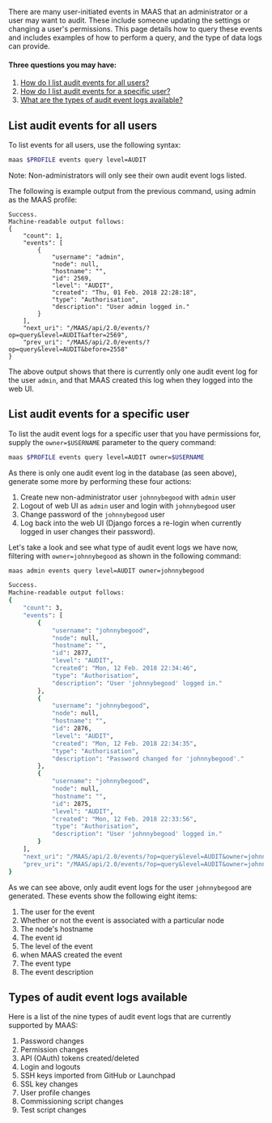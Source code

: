 <!-- deb-2-7-cli
||2.7|2.8|2.9|
|-----:|:-----:|:-----:|:-----:|
|Snap|[CLI](/t/audit-event-logs/2310) ~ [UI](/t/audit-event-logs/2311)|[CLI](/t/audit-event-logs/2312) ~ [UI](/t/audit-event-logs/2313)|[CLI](/t/audit-event-logs/2314) ~ [UI](/t/audit-event-logs/2315)|
|Packages|CLI ~ [UI](/t/audit-event-logs/2317)|[CLI](/t/audit-event-logs/2318) ~ [UI](/t/audit-event-logs/2319)|[CLI](/t/audit-event-logs/2320) ~ [UI](/t/audit-event-logs/2321)|
 deb-2-7-cli -->

<!-- deb-2-7-ui
||2.7|2.8|2.9|
|-----:|:-----:|:-----:|:-----:|
|Snap|[CLI](/t/audit-event-logs/2310) ~ [UI](/t/audit-event-logs/2311)|[CLI](/t/audit-event-logs/2312) ~ [UI](/t/audit-event-logs/2313)|[CLI](/t/audit-event-logs/2314) ~ [UI](/t/audit-event-logs/2315)|
|Packages|[CLI](/t/audit-event-logs/2316) ~ UI|[CLI](/t/audit-event-logs/2318) ~ [UI](/t/audit-event-logs/2319)|[CLI](/t/audit-event-logs/2320) ~ [UI](/t/audit-event-logs/2321)|
 deb-2-7-ui -->

<!-- deb-2-8-cli
||2.7|2.8|2.9|
|-----:|:-----:|:-----:|:-----:|
|Snap|[CLI](/t/audit-event-logs/2310) ~ [UI](/t/audit-event-logs/2311)|[CLI](/t/audit-event-logs/2312) ~ [UI](/t/audit-event-logs/2313)|[CLI](/t/audit-event-logs/2314) ~ [UI](/t/audit-event-logs/2315)|
|Packages|[CLI](/t/audit-event-logs/2316) ~ [UI](/t/audit-event-logs/2317)|CLI ~ [UI](/t/audit-event-logs/2319)|[CLI](/t/audit-event-logs/2320) ~ [UI](/t/audit-event-logs/2321)|
 deb-2-8-cli -->

<!-- deb-2-8-ui
||2.7|2.8|2.9|
|-----:|:-----:|:-----:|:-----:|
|Snap|[CLI](/t/audit-event-logs/2310) ~ [UI](/t/audit-event-logs/2311)|[CLI](/t/audit-event-logs/2312) ~ [UI](/t/audit-event-logs/2313)|[CLI](/t/audit-event-logs/2314) ~ [UI](/t/audit-event-logs/2315)|
|Packages|[CLI](/t/audit-event-logs/2316) ~ [UI](/t/audit-event-logs/2317)|[CLI](/t/audit-event-logs/2318) ~ UI|[CLI](/t/audit-event-logs/2320) ~ [UI](/t/audit-event-logs/2321)|
 deb-2-8-ui -->

<!-- deb-2-9-cli
||2.7|2.8|2.9|
|-----:|:-----:|:-----:|:-----:|
|Snap|[CLI](/t/audit-event-logs/2310) ~ [UI](/t/audit-event-logs/2311)|[CLI](/t/audit-event-logs/2312) ~ [UI](/t/audit-event-logs/2313)|[CLI](/t/audit-event-logs/2314) ~ [UI](/t/audit-event-logs/2315)|
|Packages|[CLI](/t/audit-event-logs/2316) ~ [UI](/t/audit-event-logs/2317)|[CLI](/t/audit-event-logs/2318) ~ [UI](/t/audit-event-logs/2319)|CLI ~ [UI](/t/audit-event-logs/2321)|
 deb-2-9-cli -->

<!-- deb-2-9-ui
||2.7|2.8|2.9|
|-----:|:-----:|:-----:|:-----:|
|Snap|[CLI](/t/audit-event-logs/2310) ~ [UI](/t/audit-event-logs/2311)|[CLI](/t/audit-event-logs/2312) ~ [UI](/t/audit-event-logs/2313)|[CLI](/t/audit-event-logs/2314) ~ [UI](/t/audit-event-logs/2315)|
|Packages|[CLI](/t/audit-event-logs/2316) ~ [UI](/t/audit-event-logs/2317)|[CLI](/t/audit-event-logs/2318) ~ [UI](/t/audit-event-logs/2319)|[CLI](/t/audit-event-logs/2320) ~ UI|
 deb-2-9-ui -->

<!-- snap-2-7-cli
||2.7|2.8|2.9|
|-----:|:-----:|:-----:|:-----:|
|Snap|CLI ~ [UI](/t/audit-event-logs/2311)|[CLI](/t/audit-event-logs/2312) ~ [UI](/t/audit-event-logs/2313)|[CLI](/t/audit-event-logs/2314) ~ [UI](/t/audit-event-logs/2315)|
|Packages|[CLI](/t/audit-event-logs/2316) ~ [UI](/t/audit-event-logs/2317)|[CLI](/t/audit-event-logs/2318) ~ [UI](/t/audit-event-logs/2319)|[CLI](/t/audit-event-logs/2320) ~ [UI](/t/audit-event-logs/2321)|
 snap-2-7-cli -->

<!-- snap-2-7-ui
||2.7|2.8|2.9|
|-----:|:-----:|:-----:|:-----:|
|Snap|[CLI](/t/audit-event-logs/2310) ~ UI|[CLI](/t/audit-event-logs/2312) ~ [UI](/t/audit-event-logs/2313)|[CLI](/t/audit-event-logs/2314) ~ [UI](/t/audit-event-logs/2315)|
|Packages|[CLI](/t/audit-event-logs/2316) ~ [UI](/t/audit-event-logs/2317)|[CLI](/t/audit-event-logs/2318) ~ [UI](/t/audit-event-logs/2319)|[CLI](/t/audit-event-logs/2320) ~ [UI](/t/audit-event-logs/2321)|
 snap-2-7-ui -->

<!-- snap-2-8-cli
||2.7|2.8|2.9|
|-----:|:-----:|:-----:|:-----:|
|Snap|[CLI](/t/audit-event-logs/2310) ~ [UI](/t/audit-event-logs/2311)|CLI ~ [UI](/t/audit-event-logs/2313)|[CLI](/t/audit-event-logs/2314) ~ [UI](/t/audit-event-logs/2315)|
|Packages|[CLI](/t/audit-event-logs/2316) ~ [UI](/t/audit-event-logs/2317)|[CLI](/t/audit-event-logs/2318) ~ [UI](/t/audit-event-logs/2319)|[CLI](/t/audit-event-logs/2320) ~ [UI](/t/audit-event-logs/2321)|
 snap-2-8-cli -->

<!-- snap-2-8-ui
||2.7|2.8|2.9|
|-----:|:-----:|:-----:|:-----:|
|Snap|[CLI](/t/audit-event-logs/2310) ~ [UI](/t/audit-event-logs/2311)|[CLI](/t/audit-event-logs/2312) ~ UI|[CLI](/t/audit-event-logs/2314) ~ [UI](/t/audit-event-logs/2315)|
|Packages|[CLI](/t/audit-event-logs/2316) ~ [UI](/t/audit-event-logs/2317)|[CLI](/t/audit-event-logs/2318) ~ [UI](/t/audit-event-logs/2319)|[CLI](/t/audit-event-logs/2320) ~ [UI](/t/audit-event-logs/2321)|
 snap-2-8-ui -->

<!-- snap-2-9-cli
||2.7|2.8|2.9|
|-----:|:-----:|:-----:|:-----:|
|Snap|[CLI](/t/audit-event-logs/2310) ~ [UI](/t/audit-event-logs/2311)|[CLI](/t/audit-event-logs/2312) ~ [UI](/t/audit-event-logs/2313)|CLI ~ [UI](/t/audit-event-logs/2315)|
|Packages|[CLI](/t/audit-event-logs/2316) ~ [UI](/t/audit-event-logs/2317)|[CLI](/t/audit-event-logs/2318) ~ [UI](/t/audit-event-logs/2319)|[CLI](/t/audit-event-logs/2320) ~ [UI](/t/audit-event-logs/2321)|
 snap-2-9-cli -->

<!-- snap-2-9-ui
||2.7|2.8|2.9|
|-----:|:-----:|:-----:|:-----:|
|Snap|[CLI](/t/audit-event-logs/2310) ~ [UI](/t/audit-event-logs/2311)|[CLI](/t/audit-event-logs/2312) ~ [UI](/t/audit-event-logs/2313)|[CLI](/t/audit-event-logs/2314) ~ UI|
|Packages|[CLI](/t/audit-event-logs/2316) ~ [UI](/t/audit-event-logs/2317)|[CLI](/t/audit-event-logs/2318) ~ [UI](/t/audit-event-logs/2319)|[CLI](/t/audit-event-logs/2320) ~ [UI](/t/audit-event-logs/2321)|
 snap-2-9-ui -->

There are many user-initiated events in MAAS that an administrator or a user may want to audit. These include someone updating the settings or changing a user's permissions. This page details how to query these events and includes examples of how to perform a query, and the type of data logs can provide.

#### Three questions you may have:

1. [How do I list audit events for all users?](/t/audit-event-logs/791#heading--list-audit-events-for-all-users)
2. [How do I list audit events for a specific user?](/t/audit-event-logs/791#heading--list-audit-events-for-a-specific-user)
3. [What are the types of audit event logs available?](/t/audit-event-logs/791#heading--types-of-audit-event-logs)

<h2 id="heading--list-audit-events-for-all-users">List audit events for all users</h2>

To list events for all users, use the following syntax:

``` bash
maas $PROFILE events query level=AUDIT
```

Note: Non-administrators will only see their own audit event logs listed.

The following is example output from the previous command, using admin as the MAAS profile:

``` no-highlight
Success.
Machine-readable output follows:
{
    "count": 1,
    "events": [
        {
            "username": "admin",
            "node": null,
            "hostname": "",
            "id": 2569,
            "level": "AUDIT",
            "created": "Thu, 01 Feb. 2018 22:28:18",
            "type": "Authorisation",
            "description": "User admin logged in."
        }
    ],
    "next_uri": "/MAAS/api/2.0/events/?op=query&level=AUDIT&after=2569",
    "prev_uri": "/MAAS/api/2.0/events/?op=query&level=AUDIT&before=2558"
}
```

The above output shows that there is currently only one audit event log for the user `admin`, and that MAAS created this log when they logged into the web UI.

<h2 id="heading--list-audit-events-for-a-specific-user">List audit events for a specific user</h2>

To list the audit event logs for a specific user that you have permissions for, supply the `owner=$USERNAME` parameter to the query command:

``` bash
maas $PROFILE events query level=AUDIT owner=$USERNAME
```

As there is only one audit event log in the database (as seen above), generate some more by performing these four actions:

1. Create new non-administrator user `johnnybegood` with `admin` user
2. Logout of web UI as `admin` user and login with `johnnybegood` user
3. Change password of the `johnnybegood` user
4. Log back into the web UI (Django forces a re-login when currently logged in user changes their password).

Let's take a look and see what type of audit event logs we have now, filtering with `owner=johnnybegood` as shown in the following command:

``` bash
maas admin events query level=AUDIT owner=johnnybegood
```

``` bash
Success.
Machine-readable output follows:
{
    "count": 3,
    "events": [
        {
            "username": "johnnybegood",
            "node": null,
            "hostname": "",
            "id": 2877,
            "level": "AUDIT",
            "created": "Mon, 12 Feb. 2018 22:34:46",
            "type": "Authorisation",
            "description": "User 'johnnybegood' logged in."
        },
        {
            "username": "johnnybegood",
            "node": null,
            "hostname": "",
            "id": 2876,
            "level": "AUDIT",
            "created": "Mon, 12 Feb. 2018 22:34:35",
            "type": "Authorisation",
            "description": "Password changed for 'johnnybegood'."
        },
        {
            "username": "johnnybegood",
            "node": null,
            "hostname": "",
            "id": 2875,
            "level": "AUDIT",
            "created": "Mon, 12 Feb. 2018 22:33:56",
            "type": "Authorisation",
            "description": "User 'johnnybegood' logged in."
        }
    ],
    "next_uri": "/MAAS/api/2.0/events/?op=query&level=AUDIT&owner=johnnybegood&after=2877",
    "prev_uri": "/MAAS/api/2.0/events/?op=query&level=AUDIT&owner=johnnybegood&before=2875"
}
```

As we can see above, only audit event logs for the user `johnnybegood` are generated. These events show the following eight items:

1. The user for the event
2. Whether or not the event is associated with a particular node
3. The node's hostname
4. The event id
5. The level of the event
6. when MAAS created the event
7. The event type
8. The event description

<h2 id="heading--types-of-audit-event-logs">Types of audit event logs available</h2>

Here is a list of the nine types of audit event logs that are currently supported by MAAS:

1. Password changes
2. Permission changes
3. API (OAuth) tokens created/deleted
4. Login and logouts
5. SSH keys imported from GitHub or Launchpad
6. SSL key changes
7. User profile changes
8. Commissioning script changes
9. Test script changes